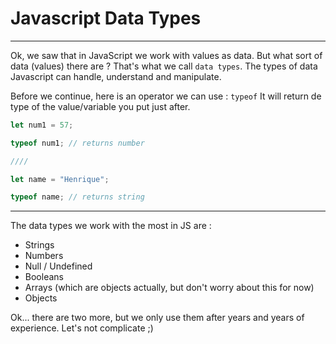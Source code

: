 # Javascript Data Types

---

Ok, we saw that in JavaScript we work with values as data. But what sort of data (values) there are ? That's what we call `data types`. The types of data Javascript can handle, understand and manipulate.

Before we continue, here is an operator we can use : `typeof`
It will return de type of the value/variable you put just after.

```js
let num1 = 57;

typeof num1; // returns number

////

let name = "Henrique";

typeof name; // returns string
```

---

The data types we work with the most in JS are :

- Strings
- Numbers
- Null / Undefined
- Booleans
- Arrays (which are objects actually, but don't worry about this for now)
- Objects

Ok... there are two more, but we only use them after years and years of experience. Let's not complicate ;)
